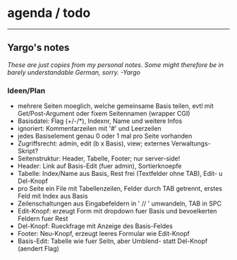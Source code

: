 # agenda / todo

---

## Yargo's notes

_These are just copies from my personal notes._
_Some might therefore be in barely understandable German, sorry._
_-Yargo_

### Ideen/Plan

- mehrere Seiten moeglich, welche gemeinsame Basis teilen, evtl mit Get/Post-Argument oder fixem Seitennamen (wrapper CGI)
- Basisdatei: Flag (+/-/*), Indexnr, Name und weitere Infos
- ignoriert: Kommentarzeilen mit '#' und Leerzeilen
- jedes Basiselement genau 0 oder 1 mal pro Seite vorhanden
- Zugriffsrecht: admin, edit (b x Basis), view; externes Verwaltungs-Skript?
- Seitenstruktur: Header, Tabelle, Footer; nur server-side!
- Header: Link auf Basis-Edit (fuer admin), Sortierknoepfe
- Tabelle: Index/Name aus Basis, Rest frei (Textfelder ohne TAB), Edit- u Del-Knopf
- pro Seite ein File mit Tabellenzeilen, Felder durch TAB getrennt, erstes Feld mit Index aus Basis
- Zeilenschaltungen aus Eingabefeldern in ' // ' umwandeln, TAB in SPC
- Edit-Knopf: erzeugt Form mit dropdown fuer Basis und bevoelkerten Feldern fuer Rest
- Del-Knopf: Rueckfrage mit Anzeige des Basis-Feldes
- Footer: Neu-Knopf, erzeugt leeres Formular wie Edit-Knopf
- Basis-Edit: Tabelle wie fuer Seitn, aber Umblend- statt Del-Knopf (aendert Flag)

